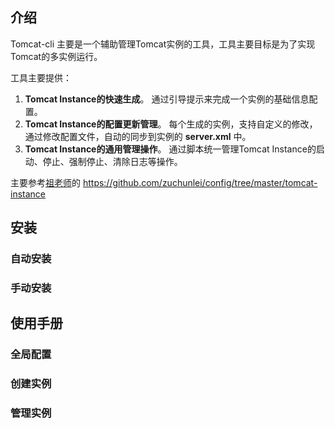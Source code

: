 ## 介绍
Tomcat-cli 主要是一个辅助管理Tomcat实例的工具，工具主要目标是为了实现Tomcat的多实例运行。

工具主要提供：
1. **Tomcat Instance的快速生成**。 通过引导提示来完成一个实例的基础信息配置。
2. **Tomcat Instance的配置更新管理**。 每个生成的实例，支持自定义的修改，通过修改配置文件，自动的同步到实例的 **server.xml** 中。
3. **Tomcat Instance的通用管理操作**。 通过脚本统一管理Tomcat Instance的启动、停止、强制停止、清除日志等操作。

主要参考[祖老师](https://github.com/zuchunlei)的 https://github.com/zuchunlei/config/tree/master/tomcat-instance 

## 安装

### 自动安装

### 手动安装

## 使用手册

### 全局配置

### 创建实例

### 管理实例